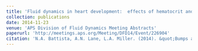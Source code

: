 ```yaml
---
title: 'Fluid dynamics in heart development:  effects of hematocrit and trabeculation'
collection: publications
date: 2014-11-23
venue: 'APS Division of Fluid Dynamics Meeting Abstracts'
paperurl: 'http://meetings.aps.org/Meeting/DFD14/Event/226904'
citation: 'N.A. Battista, A.N. Lane, L.A. Miller. (2014). &quot;Bumps and Ridges:  Trabeculation Effects in Embryonic Heart Development.&quot; <i>APS Division of Fluid Dynamics Meeting Abstracts</i>.'
---
```



